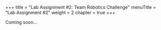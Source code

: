 +++
title = "Lab Assignment #2: Team Robotics Challenge"
menuTitle = "Lab Assignment #2"
weight = 2
chapter = true
+++

Coming soon...